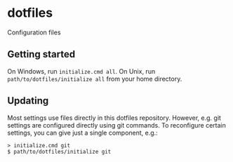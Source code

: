 # dotfiles
Configuration files

## Getting started
On Windows, run `initialize.cmd all`. On Unix, run
`path/to/dotfiles/initialize all` from your home directory.

## Updating
Most settings use files directly in this dotfiles repository. However, e.g.
git settings are configured directly using git commands. To reconfigure
certain settings, you can give just a single component, e.g.:

    > initialize.cmd git
    $ path/to/dotfiles/initialize git
